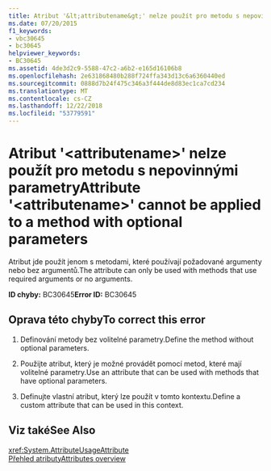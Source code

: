 ```yaml
---
title: Atribut '&lt;attributename&gt;' nelze použít pro metodu s nepovinnými parametry
ms.date: 07/20/2015
f1_keywords:
- vbc30645
- bc30645
helpviewer_keywords:
- BC30645
ms.assetid: 4de3d2c9-5588-47c2-a6b2-e165d16106b8
ms.openlocfilehash: 2e631868480b288f724ffa343d13c6a6360440ed
ms.sourcegitcommit: 0888d7b24f475c346a3f444de8d83ec1ca7cd234
ms.translationtype: MT
ms.contentlocale: cs-CZ
ms.lasthandoff: 12/22/2018
ms.locfileid: "53779591"
---
```

# <a name="attribute-ltattributenamegt-cannot-be-applied-to-a-method-with-optional-parameters"></a><span data-ttu-id="a8e62-102">Atribut '&lt;attributename&gt;' nelze použít pro metodu s nepovinnými parametry</span><span class="sxs-lookup"><span data-stu-id="a8e62-102">Attribute '&lt;attributename&gt;' cannot be applied to a method with optional parameters</span></span>
<span data-ttu-id="a8e62-103">Atribut jde použít jenom s metodami, které používají požadované argumenty nebo bez argumentů.</span><span class="sxs-lookup"><span data-stu-id="a8e62-103">The attribute can only be used with methods that use required arguments or no arguments.</span></span>  
  
 <span data-ttu-id="a8e62-104">**ID chyby:** BC30645</span><span class="sxs-lookup"><span data-stu-id="a8e62-104">**Error ID:** BC30645</span></span>  
  
## <a name="to-correct-this-error"></a><span data-ttu-id="a8e62-105">Oprava této chyby</span><span class="sxs-lookup"><span data-stu-id="a8e62-105">To correct this error</span></span>  
  
1.  <span data-ttu-id="a8e62-106">Definování metody bez volitelné parametry.</span><span class="sxs-lookup"><span data-stu-id="a8e62-106">Define the method without optional parameters.</span></span>  
  
2.  <span data-ttu-id="a8e62-107">Použijte atribut, který je možné provádět pomocí metod, které mají volitelné parametry.</span><span class="sxs-lookup"><span data-stu-id="a8e62-107">Use an attribute that can be used with methods that have optional parameters.</span></span>  
  
3.  <span data-ttu-id="a8e62-108">Definujte vlastní atribut, který lze použít v tomto kontextu.</span><span class="sxs-lookup"><span data-stu-id="a8e62-108">Define a custom attribute that can be used in this context.</span></span>  
  
## <a name="see-also"></a><span data-ttu-id="a8e62-109">Viz také</span><span class="sxs-lookup"><span data-stu-id="a8e62-109">See Also</span></span>  
 <xref:System.AttributeUsageAttribute>  
 [<span data-ttu-id="a8e62-110">Přehled atributy</span><span class="sxs-lookup"><span data-stu-id="a8e62-110">Attributes overview</span></span>](~/docs/visual-basic/programming-guide/concepts/attributes/index.md)

